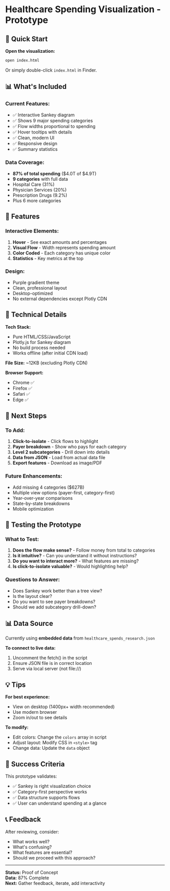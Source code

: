 # Healthcare Spending Visualization - Prototype

## 🚀 Quick Start

**Open the visualization:**
```bash
open index.html
```

Or simply double-click `index.html` in Finder.

## 📊 What's Included

### Current Features:
- ✅ Interactive Sankey diagram
- ✅ Shows 9 major spending categories
- ✅ Flow widths proportional to spending
- ✅ Hover tooltips with details
- ✅ Clean, modern UI
- ✅ Responsive design
- ✅ Summary statistics

### Data Coverage:
- **87% of total spending** ($4.0T of $4.9T)
- **9 categories** with full data
- Hospital Care (31%)
- Physician Services (20%)
- Prescription Drugs (9.2%)
- Plus 6 more categories

## 🎨 Features

### Interactive Elements:
1. **Hover** - See exact amounts and percentages
2. **Visual Flow** - Width represents spending amount
3. **Color Coded** - Each category has unique color
4. **Statistics** - Key metrics at the top

### Design:
- Purple gradient theme
- Clean, professional layout
- Desktop-optimized
- No external dependencies except Plotly CDN

## 🔧 Technical Details

**Tech Stack:**
- Pure HTML/CSS/JavaScript
- Plotly.js for Sankey diagram
- No build process needed
- Works offline (after initial CDN load)

**File Size:** ~12KB (excluding Plotly CDN)

**Browser Support:**
- Chrome ✅
- Firefox ✅
- Safari ✅
- Edge ✅

## 📝 Next Steps

### To Add:
1. **Click-to-isolate** - Click flows to highlight
2. **Payer breakdown** - Show who pays for each category
3. **Level 2 subcategories** - Drill down into details
4. **Data from JSON** - Load from actual data file
5. **Export features** - Download as image/PDF

### Future Enhancements:
- Add missing 4 categories ($627B)
- Multiple view options (payer-first, category-first)
- Year-over-year comparisons
- State-by-state breakdowns
- Mobile optimization

## 🧪 Testing the Prototype

### What to Test:
1. **Does the flow make sense?** - Follow money from total to categories
2. **Is it intuitive?** - Can you understand it without instructions?
3. **Do you want to interact more?** - What features are missing?
4. **Is click-to-isolate valuable?** - Would highlighting help?

### Questions to Answer:
- Does Sankey work better than a tree view?
- Is the layout clear?
- Do you want to see payer breakdowns?
- Should we add subcategory drill-down?

## 📊 Data Source

Currently using **embedded data** from `healthcare_spends_research.json`

**To connect to live data:**
1. Uncomment the fetch() in the script
2. Ensure JSON file is in correct location
3. Serve via local server (not file://)

## 💡 Tips

**For best experience:**
- View on desktop (1400px+ width recommended)
- Use modern browser
- Zoom in/out to see details

**To modify:**
- Edit colors: Change the `colors` array in script
- Adjust layout: Modify CSS in `<style>` tag
- Change data: Update the `data` object

## 🎯 Success Criteria

This prototype validates:
- ✅ Sankey is right visualization choice
- ✅ Category-first perspective works
- ✅ Data structure supports flows
- ✅ User can understand spending at a glance

## 📞 Feedback

After reviewing, consider:
- What works well?
- What's confusing?
- What features are essential?
- Should we proceed with this approach?

---

**Status:** Proof of Concept  
**Data:** 87% Complete  
**Next:** Gather feedback, iterate, add interactivity
